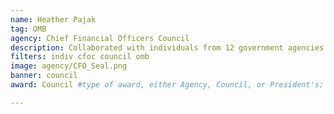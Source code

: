 ```yaml
---
name: Heather Pajak
tag: OMB
agency: Chief Financial Officers Council
description: Collaborated with individuals from 12 government agencies to create innovative ways to identify and prevent improper payments made by the Federal Government. Her work has identified $74+ billion of potential savings for the American taxpayer.
filters: indiv cfoc council omb
image: agency/CFO_Seal.png
banner: council
award: Council #type of award, either Agency, Council, or President's; this is case sensitive so make sure to match the options listed exactly. This section generates the format of the card

---
```

